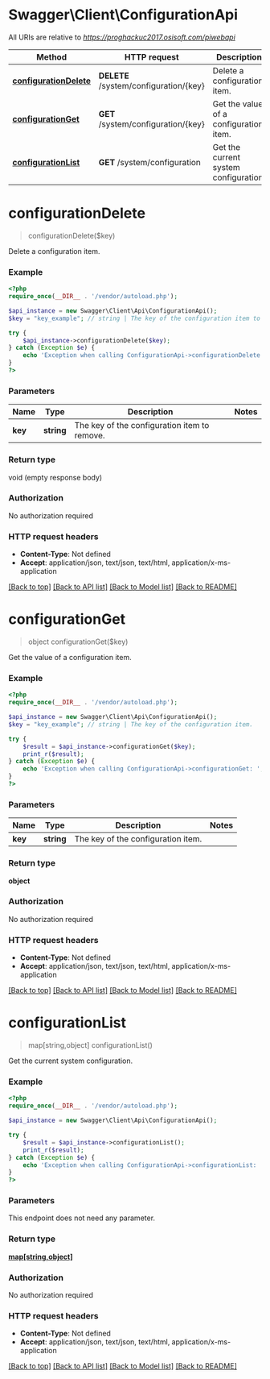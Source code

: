 # Swagger\Client\ConfigurationApi

All URIs are relative to *https://proghackuc2017.osisoft.com/piwebapi*

Method | HTTP request | Description
------------- | ------------- | -------------
[**configurationDelete**](ConfigurationApi.md#configurationDelete) | **DELETE** /system/configuration/{key} | Delete a configuration item.
[**configurationGet**](ConfigurationApi.md#configurationGet) | **GET** /system/configuration/{key} | Get the value of a configuration item.
[**configurationList**](ConfigurationApi.md#configurationList) | **GET** /system/configuration | Get the current system configuration.


# **configurationDelete**
> configurationDelete($key)

Delete a configuration item.

### Example
```php
<?php
require_once(__DIR__ . '/vendor/autoload.php');

$api_instance = new Swagger\Client\Api\ConfigurationApi();
$key = "key_example"; // string | The key of the configuration item to remove.

try {
    $api_instance->configurationDelete($key);
} catch (Exception $e) {
    echo 'Exception when calling ConfigurationApi->configurationDelete: ', $e->getMessage(), PHP_EOL;
}
?>
```

### Parameters

Name | Type | Description  | Notes
------------- | ------------- | ------------- | -------------
 **key** | **string**| The key of the configuration item to remove. |

### Return type

void (empty response body)

### Authorization

No authorization required

### HTTP request headers

 - **Content-Type**: Not defined
 - **Accept**: application/json, text/json, text/html, application/x-ms-application

[[Back to top]](#) [[Back to API list]](../../README.md#documentation-for-api-endpoints) [[Back to Model list]](../../README.md#documentation-for-models) [[Back to README]](../../README.md)

# **configurationGet**
> object configurationGet($key)

Get the value of a configuration item.

### Example
```php
<?php
require_once(__DIR__ . '/vendor/autoload.php');

$api_instance = new Swagger\Client\Api\ConfigurationApi();
$key = "key_example"; // string | The key of the configuration item.

try {
    $result = $api_instance->configurationGet($key);
    print_r($result);
} catch (Exception $e) {
    echo 'Exception when calling ConfigurationApi->configurationGet: ', $e->getMessage(), PHP_EOL;
}
?>
```

### Parameters

Name | Type | Description  | Notes
------------- | ------------- | ------------- | -------------
 **key** | **string**| The key of the configuration item. |

### Return type

**object**

### Authorization

No authorization required

### HTTP request headers

 - **Content-Type**: Not defined
 - **Accept**: application/json, text/json, text/html, application/x-ms-application

[[Back to top]](#) [[Back to API list]](../../README.md#documentation-for-api-endpoints) [[Back to Model list]](../../README.md#documentation-for-models) [[Back to README]](../../README.md)

# **configurationList**
> map[string,object] configurationList()

Get the current system configuration.

### Example
```php
<?php
require_once(__DIR__ . '/vendor/autoload.php');

$api_instance = new Swagger\Client\Api\ConfigurationApi();

try {
    $result = $api_instance->configurationList();
    print_r($result);
} catch (Exception $e) {
    echo 'Exception when calling ConfigurationApi->configurationList: ', $e->getMessage(), PHP_EOL;
}
?>
```

### Parameters
This endpoint does not need any parameter.

### Return type

[**map[string,object]**](../Model/map.md)

### Authorization

No authorization required

### HTTP request headers

 - **Content-Type**: Not defined
 - **Accept**: application/json, text/json, text/html, application/x-ms-application

[[Back to top]](#) [[Back to API list]](../../README.md#documentation-for-api-endpoints) [[Back to Model list]](../../README.md#documentation-for-models) [[Back to README]](../../README.md)

